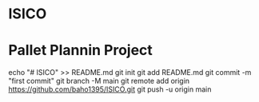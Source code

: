 # ISICO
# Pallet Plannin Project

echo "# ISICO" >> README.md
git init
git add README.md
git commit -m "first commit"
git branch -M main
git remote add origin https://github.com/baho1395/ISICO.git
git push -u origin main
